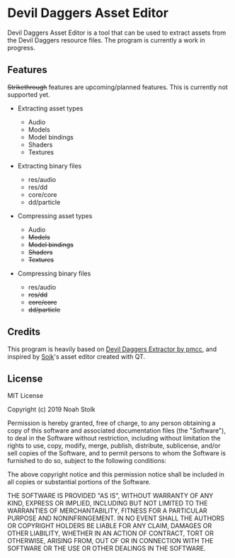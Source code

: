 # Devil Daggers Asset Editor

Devil Daggers Asset Editor is a tool that can be used to extract assets from the Devil Daggers resource files. The program is currently a work in progress.

## Features

~~Strikethrough~~ features are upcoming/planned features. This is currently not supported yet.

- Extracting asset types
	- Audio
	- Models
	- Model bindings
	- Shaders
	- Textures

- Extracting binary files
	- res/audio
	- res/dd
	- core/core
	- dd/particle

- Compressing asset types
	- Audio
	- ~~Models~~
	- ~~Model bindings~~
	- ~~Shaders~~
	- ~~Textures~~
	
- Compressing binary files
	- res/audio
	- ~~res/dd~~
	- ~~core/core~~
	- ~~dd/particle~~

## Credits

This program is heavily based on [Devil Daggers Extractor by pmcc](https://github.com/pmcc/devil-daggers-extractor), and inspired by [Sojk](https://github.com/sojk)'s asset editor created with QT.

## License

MIT License

Copyright (c) 2019 Noah Stolk

Permission is hereby granted, free of charge, to any person obtaining a copy
of this software and associated documentation files (the "Software"), to deal
in the Software without restriction, including without limitation the rights
to use, copy, modify, merge, publish, distribute, sublicense, and/or sell
copies of the Software, and to permit persons to whom the Software is
furnished to do so, subject to the following conditions:

The above copyright notice and this permission notice shall be included in all
copies or substantial portions of the Software.

THE SOFTWARE IS PROVIDED "AS IS", WITHOUT WARRANTY OF ANY KIND, EXPRESS OR
IMPLIED, INCLUDING BUT NOT LIMITED TO THE WARRANTIES OF MERCHANTABILITY,
FITNESS FOR A PARTICULAR PURPOSE AND NONINFRINGEMENT. IN NO EVENT SHALL THE
AUTHORS OR COPYRIGHT HOLDERS BE LIABLE FOR ANY CLAIM, DAMAGES OR OTHER
LIABILITY, WHETHER IN AN ACTION OF CONTRACT, TORT OR OTHERWISE, ARISING FROM,
OUT OF OR IN CONNECTION WITH THE SOFTWARE OR THE USE OR OTHER DEALINGS IN THE
SOFTWARE.